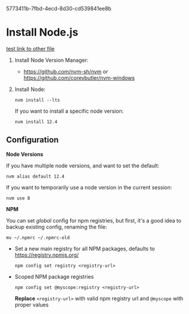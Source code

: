 5773411b-7fbd-4ecd-8d30-cd539841ee8b
# Install Node.js

[test link to other file](../../book/990aef78-054d-44cf-bee1-fe2bad77c363.md)

1. Install Node Version Manager:

    - https://github.com/nvm-sh/nvm or
      https://github.com/coreybutler/nvm-windows

2. Install Node:

    ```
    nvm install --lts
    ```
    
    If you want to install a specific node version:
    
    ```
    nvm install 12.4
    ```

## Configuration

**Node Versions**

If you have multiple node versions, and want to set the default:

```
nvm alias default 12.4
```

If you want to temporarily use a node version in the current session:
```
nvm use 8
```

**NPM**

You can set _global_ config for npm registries, but first, it's a good idea to
backup existing config, renaming the file:

```
mv ~/.npmrc ~/.npmrc-old
```

- Set a new main registry for all NPM packages, defaults to
  https://registry.npmjs.org/

    ```
    npm config set registry <registry-url>
    ```


- Scoped NPM package registries

    ```
    npm config set @myscope:registry <registry-url>
    ```
    **Replace** `<registry-url>` with valid npm registry url and `@myscope` with
    proper values
